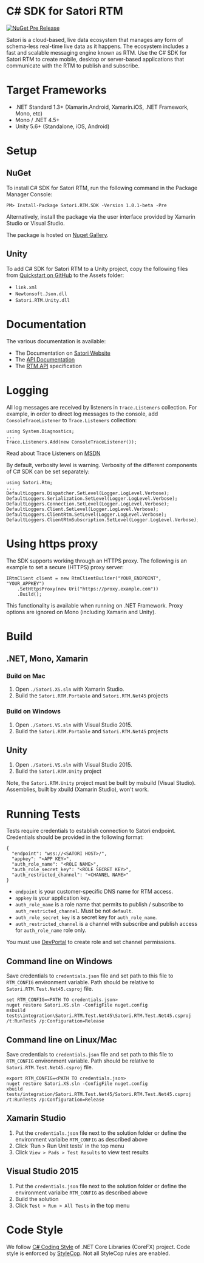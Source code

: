 # C# SDK for Satori RTM
[![NuGet Pre Release](https://img.shields.io/nuget/vpre/Satori.RTM.SDK.svg)]()

Satori is a cloud-based, live data ecosystem that manages any form of schema-less real-time live data as it happens. 
The ecosystem includes a fast and scalable messaging engine known as RTM. Use the C# SDK for Satori RTM to create mobile, desktop or server-based applications that communicate with the RTM to publish and subscribe.

# Target Frameworks

* .NET Standard 1.3+ (Xamarin.Android, Xamarin.iOS, .NET Framework, Mono, etc)
* Mono / .NET 4.5+
* Unity 5.6+ (Standalone, iOS, Android)

# Setup

## NuGet

To install C# SDK for Satori RTM, run the following command in the Package Manager Console:
```
PM> Install-Package Satori.RTM.SDK -Version 1.0.1-beta -Pre
```
Alternatively, install the package via the user interface provided by Xamarin Studio or Visual Studio. 

The package is hosted on [Nuget Gallery](https://www.nuget.org/packages/Satori.RTM.SDK/). 

## Unity

To add C# SDK for Satori RTM to a Unity project, copy the following files from [Quickstart on GitHub](https://github.com/satori-com/satori-rtm-sdk-csharp/tree/master/examples/unity/Quickstart.Unity/Assets) to the Assets folder: 
- `link.xml`
- `Newtonsoft.Json.dll`
- `Satori.RTM.Unity.dll`

# Documentation

The various documentation is available:

* The Documentation on [Satori Website](https://www.satori.com/docs/introduction/new-to-satori)
* The [API Documentation](https://satori-com.github.io/satori-rtm-sdk-csharp/api)
* The [RTM API](https://www.satori.com/docs/references/rtm-api) specification

# Logging

All log messages are received by listeners in `Trace.Listeners` collection. For example, in order to direct 
log messages to the console, add `ConsoleTraceListener` to `Trace.Listeners` collection: 

```
using System.Diagnostics;
...
Trace.Listeners.Add(new ConsoleTraceListener());
```

Read about Trace Listeners on [MSDN](https://msdn.microsoft.com/en-us/library/4y5y10s7(v=vs.110).aspx)

By default, verbosity level is warning. Verbosity of the different components of C# SDK can be set separately: 

```
using Satori.Rtm;
...
DefaultLoggers.Dispatcher.SetLevel(Logger.LogLevel.Verbose);
DefaultLoggers.Serialization.SetLevel(Logger.LogLevel.Verbose);
DefaultLoggers.Connection.SetLevel(Logger.LogLevel.Verbose);
DefaultLoggers.Client.SetLevel(Logger.LogLevel.Verbose);
DefaultLoggers.ClientRtm.SetLevel(Logger.LogLevel.Verbose);
DefaultLoggers.ClientRtmSubscription.SetLevel(Logger.LogLevel.Verbose);
```

# Using https proxy

The SDK supports working through an HTTPS proxy. The following is an example to set a secure (HTTPS) proxy server:

```
IRtmClient client = new RtmClientBuilder("YOUR_ENDPOINT", "YOUR_APPKEY")
    .SetHttpsProxy(new Uri("https://proxy.example.com"))
    .Build();
```

This functionality is available when running on .NET Framework. Proxy options are ignored on Mono (including Xamarin and Unity).

# Build

## .NET, Mono, Xamarin 

### Build on Mac

1. Open `./Satori.XS.sln` with Xamarin Studio. 
2. Build the `Satori.RTM.Portable` and `Satori.RTM.Net45`  projects
 
### Build on Windows

1. Open `./Satori.VS.sln` with Visual Studio 2015.
2. Build the `Satori.RTM.Portable` and `Satori.RTM.Net45` projects

## Unity

1. Open `./Satori.VS.sln` with Visual Studio 2015.
2. Build the `Satori.RTM.Unity` project

Note, the `Satori.RTM.Unity` project must be built by msbuild (Visual Studio). Assemblies, built by xbuild (Xamarin Studio), won't work. 

# Running Tests

Tests require credentials to establish connection to Satori endpoint. Credentials should be provided in 
the following format: 

```
{
  "endpoint": "wss://<SATORI HOST>/",
  "appkey": "<APP KEY>",
  "auth_role_name": "<ROLE NAME>",
  "auth_role_secret_key": "<ROLE SECRET KEY>",
  "auth_restricted_channel": "<CHANNEL NAME>"
}
```

* `endpoint` is your customer-specific DNS name for RTM access.
* `appkey` is your application key.
* `auth_role_name` is a role name that permits to publish / subscribe to `auth_restricted_channel`. Must be not `default`.
* `auth_role_secret_key` is a secret key for `auth_role_name`.
* `auth_restricted_channel` is a channel with subscribe and publish access for `auth_role_name` role only.

You must use [DevPortal](https://developer.satori.com/) to create role and set channel permissions.

## Command line on Windows
Save credentials to `credentials.json` file and set path to this file to `RTM_CONFIG` environment variable. Path should be relative to `Satori.RTM.Test.Net45.csproj` file. 
```
set RTM_CONFIG=<PATH TO credentials.json>
nuget restore Satori.XS.sln -ConfigFile nuget.config
msbuild tests\integration\Satori.RTM.Test.Net45\Satori.RTM.Test.Net45.csproj /t:RunTests /p:Configuration=Release
```

## Command line on Linux/Mac
Save credentials to `credentials.json` file and set path to this file to `RTM_CONFIG` environment variable. Path should be relative to `Satori.RTM.Test.Net45.csproj` file. 
```
export RTM_CONFIG=<PATH TO credentials.json>
nuget restore Satori.XS.sln -ConfigFile nuget.config
xbuild tests/integration/Satori.RTM.Test.Net45/Satori.RTM.Test.Net45.csproj /t:RunTests /p:Configuration=Release
```

## Xamarin Studio

1. Put the `credentials.json` file next to the solution folder or define the environment varialbe `RTM_CONFIG` as described above
2. Click 'Run > Run Unit tests' in the top menu
3. Click `View > Pads > Test Results` to view test results 

## Visual Studio 2015

1. Put the `credentials.json` file next to the solution folder or define the environment varialbe `RTM_CONFIG` as described above
2. Build the solution
3. Click `Test > Run > All Tests` in the top menu 

# Code Style
We follow [C# Coding Style](https://github.com/dotnet/corefx/blob/master/Documentation/coding-guidelines/coding-style.md) of .NET Core Libraries (CoreFX) project. Code style is enforced by [StyleCop](https://github.com/StyleCop/StyleCop). Not all StyleCop rules are enabled. 
